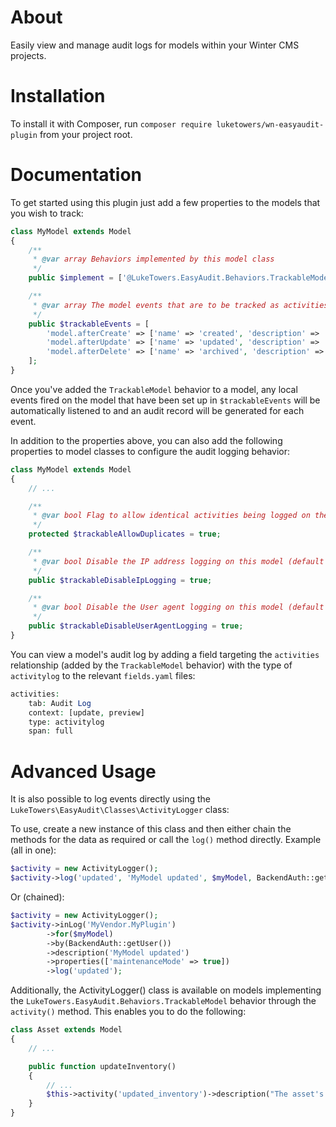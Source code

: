 # About

Easily view and manage audit logs for models within your Winter CMS projects.

# Installation

To install it with Composer, run `composer require luketowers/wn-easyaudit-plugin` from your project root.

# Documentation

To get started using this plugin just add a few properties to the models that you wish to track:

```php
class MyModel extends Model
{
    /**
     * @var array Behaviors implemented by this model class
     */
    public $implement = ['@LukeTowers.EasyAudit.Behaviors.TrackableModel'];

    /**
     * @var array The model events that are to be tracked as activities
     */
    public $trackableEvents = [
        'model.afterCreate' => ['name' => 'created', 'description' => 'The record was created'],
        'model.afterUpdate' => ['name' => 'updated', 'description' => 'The record was updated'],
        'model.afterDelete' => ['name' => 'archived', 'description' => 'The record was archived'],
    ];
}
```

Once you've added the `TrackableModel` behavior to a model, any local events fired on the model that have been set up in `$trackableEvents` will be automatically listened to and an audit record will be generated for each event.

In addition to the properties above, you can also add the following properties to model classes to configure the audit logging behavior:

```php
class MyModel extends Model
{
    // ...

    /**
     * @var bool Flag to allow identical activities being logged on the same request. Defaults to false
     */
    protected $trackableAllowDuplicates = true;

    /**
     * @var bool Disable the IP address logging on this model (default from the luketowers.easyaudit.logIpAddress configuration value negated)
     */
    public $trackableDisableIpLogging = true;

    /**
     * @var bool Disable the User agent logging on this model (default from the luketowers.easyaudit.logUserAgent configuration value negated)
     */
    public $trackableDisableUserAgentLogging = true;
}
```

You can view a model's audit log by adding a field targeting the `activities` relationship (added by the `TrackableModel` behavior) with the type of `activitylog` to the relevant `fields.yaml` files:

```php
activities:
    tab: Audit Log
    context: [update, preview]
    type: activitylog
    span: full
```

# Advanced Usage

It is also possible to log events directly using the `LukeTowers\EasyAudit\Classes\ActivityLogger` class:

To use, create a new instance of this class and then either chain the methods for the data as required or call the `log()` method directly.
Example (all in one):

```php
$activity = new ActivityLogger();
$activity->log('updated', 'MyModel updated', $myModel, BackendAuth::getUser(), ['maintenanceMode' => true], 'MyVendor.MyPlugin');
```

Or (chained):

```php
$activity = new ActivityLogger();
$activity->inLog('MyVendor.MyPlugin')
        ->for($myModel)
        ->by(BackendAuth::getUser())
        ->description('MyModel updated')
        ->properties(['maintenanceMode' => true])
        ->log('updated');
```

Additionally, the ActivityLogger() class is available on models implementing the `LukeTowers.EasyAudit.Behaviors.TrackableModel` behavior through the `activity()` method.
This enables you to do the following:

```php
class Asset extends Model
{
    // ...

    public function updateInventory()
    {
        // ...
        $this->activity('updated_inventory')->description("The asset's inventory was updated")->log();
    }
}
```
